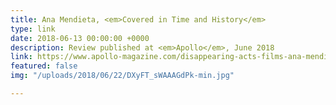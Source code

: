 ```yaml
---
title: Ana Mendieta, <em>Covered in Time and History</em>
type: link
date: 2018-06-13 00:00:00 +0000
description: Review published at <em>Apollo</em>, June 2018
link: https://www.apollo-magazine.com/disappearing-acts-films-ana-mendieta/
featured: false
img: "/uploads/2018/06/22/DXyFT_sWAAAGdPk-min.jpg"

---
```


